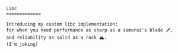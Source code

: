     Libc
    =============
    
    Introducing my custom libc implementation:
    for when you need performance as sharp as a samurai's blade 🗡️,
    and reliability as solid as a rock 🏔️.
    (I'm joking)
